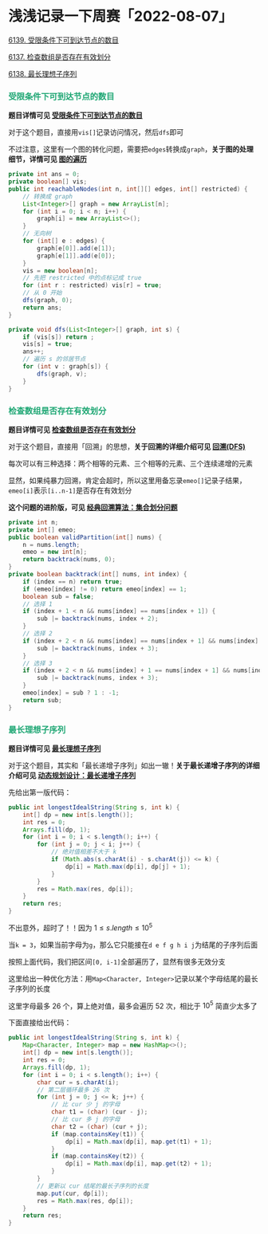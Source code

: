 # 浅浅记录一下周赛「2022-08-07」

[6139. 受限条件下可到达节点的数目](https://leetcode.cn/problems/reachable-nodes-with-restrictions/)

[6137. 检查数组是否存在有效划分](https://leetcode.cn/problems/check-if-there-is-a-valid-partition-for-the-array/)

[6138. 最长理想子序列](https://leetcode.cn/problems/longest-ideal-subsequence/)

### <font color=#1FA774>受限条件下可到达节点的数目</font>

**题目详情可见 [受限条件下可到达节点的数目](https://leetcode.cn/problems/reachable-nodes-with-restrictions/)**

对于这个题目，直接用`vis[]`记录访问情况，然后`dfs`即可

不过注意，这里有一个图的转化问题，需要把`edges`转换成`graph`，**关于图的处理细节，详情可见 [图的遍历](./图的遍历.html)**

```java
private int ans = 0;
private boolean[] vis;
public int reachableNodes(int n, int[][] edges, int[] restricted) {
    // 转换成 graph
    List<Integer>[] graph = new ArrayList[n];
    for (int i = 0; i < n; i++) {
        graph[i] = new ArrayList<>();
    }
    // 无向树
    for (int[] e : edges) {
        graph[e[0]].add(e[1]);
        graph[e[1]].add(e[0]);
    }
    vis = new boolean[n];
    // 先把 restricted 中的点标记成 true
    for (int r : restricted) vis[r] = true;
    // 从 0 开始
    dfs(graph, 0);
    return ans;
}

private void dfs(List<Integer>[] graph, int s) {
    if (vis[s]) return ;
    vis[s] = true;
    ans++;
    // 遍历 s 的邻居节点
    for (int v : graph[s]) {
        dfs(graph, v);
    }
}
```

### <font color=#1FA774>检查数组是否存在有效划分</font>

**题目详情可见 [检查数组是否存在有效划分](https://leetcode.cn/problems/check-if-there-is-a-valid-partition-for-the-array/)**

对于这个题目，直接用「回溯」的思想，**关于回溯的详细介绍可见 [回溯(DFS)](./回溯(DFS).html)**

每次可以有三种选择：两个相等的元素、三个相等的元素、三个连续递增的元素

显然，如果纯暴力回溯，肯定会超时，所以这里用备忘录`emeo[]`记录子结果，`emeo[i]`表示`[i..n-1]`是否存在有效划分

**这个问题的进阶版，可见 [经典回溯算法：集合划分问题](./经典回溯算法：集合划分问题.html)**

```java
private int n;
private int[] emeo;
public boolean validPartition(int[] nums) {
    n = nums.length;
    emeo = new int[n];
    return backtrack(nums, 0);
}
private boolean backtrack(int[] nums, int index) {
    if (index == n) return true;
    if (emeo[index] != 0) return emeo[index] == 1;
    boolean sub = false;
    // 选择 1
    if (index + 1 < n && nums[index] == nums[index + 1]) {
        sub |= backtrack(nums, index + 2);
    }
    // 选择 2
    if (index + 2 < n && nums[index] == nums[index + 1] && nums[index] == nums[index + 2]) {
        sub |= backtrack(nums, index + 3);
    }
    // 选择 3
    if (index + 2 < n && nums[index] + 1 == nums[index + 1] && nums[index] + 2 == nums[index + 2]) {
        sub |= backtrack(nums, index + 3);
    }
    emeo[index] = sub ? 1 : -1;
    return sub;
}
```

### <font color=#1FA774>最长理想子序列</font>

**题目详情可见 [最长理想子序列](https://leetcode.cn/problems/longest-ideal-subsequence/)**

对于这个题目，其实和「最长递增子序列」如出一辙！**关于最长递增子序列的详细介绍可见 [动态规划设计：最长递增子序列](./动态规划设计：最长递增子序列.html)**

先给出第一版代码：

```java
public int longestIdealString(String s, int k) {
    int[] dp = new int[s.length()];
    int res = 0;
    Arrays.fill(dp, 1);
    for (int i = 0; i < s.length(); i++) {
        for (int j = 0; j < i; j++) {
            // 绝对值相差不大于 k
            if (Math.abs(s.charAt(i) - s.charAt(j)) <= k) {
                dp[i] = Math.max(dp[i], dp[j] + 1);
            }
        }
        res = Math.max(res, dp[i]);
    }
    return res;
}
```

不出意外，超时了！！因为 $1 \le s.length \le 10^5$

当`k = 3`，如果当前字母为`g`，那么它只能接在`d e f g h i j`为结尾的子序列后面

按照上面代码，我们把区间`[0, i-1]`全部遍历了，显然有很多无效分支

这里给出一种优化方法：用`Map<Character, Integer>`记录以某个字母结尾的最长子序列的长度

这里字母最多 26 个，算上绝对值，最多会遍历 52 次，相比于 $10^5$ 简直少太多了

下面直接给出代码：

```java
public int longestIdealString(String s, int k) {
    Map<Character, Integer> map = new HashMap<>();
    int[] dp = new int[s.length()];
    int res = 0;
    Arrays.fill(dp, 1);
    for (int i = 0; i < s.length(); i++) {
        char cur = s.charAt(i);
        // 第二层循环最多 26 次
        for (int j = 0; j <= k; j++) {
            // 比 cur 少 j 的字母
            char t1 = (char) (cur - j);
            // 比 cur 多 j 的字母
            char t2 = (char) (cur + j);
            if (map.containsKey(t1)) {
                dp[i] = Math.max(dp[i], map.get(t1) + 1);
            }
            if (map.containsKey(t2)) {
                dp[i] = Math.max(dp[i], map.get(t2) + 1);
            }
        }
        // 更新以 cur 结尾的最长子序列的长度
        map.put(cur, dp[i]);
        res = Math.max(res, dp[i]);
    }
    return res;
}
```

